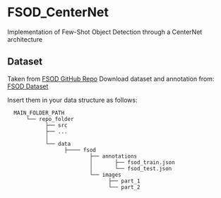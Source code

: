 # FSOD_CenterNet

Implementation of Few-Shot Object Detection through a CenterNet architecture

## Dataset

Taken from [FSOD GitHub Repo](https://github.com/fanq15/Few-Shot-Object-Detection-Dataset)
Download dataset and annotation from: [FSOD Dataset](https://drive.google.com/drive/folders/1XXADD7GvW8M_xzgFpHfudYDYtKtDgZGM)

Insert them in your data structure as follows:

```nothing
  MAIN_FOLDER_PATH
      └── repo_folder
            ├── src
            ├── ...
            │ 
            └── data
                  ├──── fsod
                          ├── annotations
                          │       ├── fsod_train.json
                          │       └── fsod_test.json
                          └── images
                                ├── part_1
                                └── part_2
```

